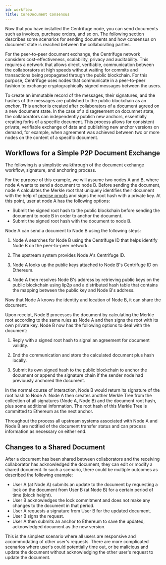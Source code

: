 ```yaml
---
id: workflow
Title: CoreDocument Consensus
---
```

Now that you have installed the Centrifuge node, you can send documents such as invoices, purchase orders, and so on. The following section describes some scenarios for sending documents and how consensus on document state is reached between the collaborating parties.

For the peer-to-peer document exchange, the Centrifuge network considers cost-effectiveness, scalability, privacy and auditability. This requires a network that allows direct, verifiable, communication between the collaborators at high speeds without waiting for commits and transactions being propagated through the public blockchain. For this purpose, Centrifuge uses nodes that communicate in a peer-to-peer fashion to exchange cryptographically signed messages between the users.

To create an immutable record of the messages, their signatures, and the hashes of the messages are published to the public blockchain as an *anchor*. This anchor is created after collaborators of a document agreed on a new document state. In the case of a disagreement on documnet state, the collaborators can independently publish new anchors, essentially creating forks of a specific document. This process allows for consistent private, verifiable exchange of data and publishing new anchor versions on demand, for example, when agreement was achieved between two or more nodes on the content of a specific document.

## Workflows for a Simple P2P Document Exchange

The following is a simplistic walkthrough of the document exchange workflow, signature, and anchoring process.

For the purpose of this example, we will assume two nodes A and B, where node A wants to send a document to node B. Before sending the document, node A calculates the Merkle root that uniquely identifies their document with the help of [precise proofs](https://github.com/centrifuge/precise-proofs) and signs the root hash with a private key. At this point, user at node A has the following options:

* Submit the signed root hash to the public blockchain before sending the document to node B in order to anchor the document.
* Submit the signed root hash with the document to node B.

Node A can send a document to Node B using the following steps:

1. Node A searches for Node B using the Centrifuge ID that helps identify Node B on the peer-to-peer network.

2. The upstream system provides Node A's Centrifuge ID.

3. Node A looks up the public keys attached to Node B's Centrifuge ID on Ethereum.

4. Node A then resolves Node B's address by retrieving public keys on the public blockchain using lip2p and a distributed hash table that contains the mapping between the public key and Node B's address.

Now that Node A knows the identity and location of Node B, it can share the document.

Upon receipt, Node B processes the document by calculating the Merkle root according to the same rules as Node A and then signs the root with its own private key. Node B now has the following options to deal with the document:

1. Reply with a signed root hash to signal an agreement for document validity.

2. End the communication and store the calculated document plus hash locally.

3. Submit its own signed hash to the public blockchain to anchor the document or append the signature chain if the sender node had previously anchored the document.

In the normal course of interaction, Node B would return its signature of the root hash to Node A. Node A then creates another Merkle Tree from the collection of all signatures (Node A, Node B) and the document root hash, plus some additional information. The root hash of this Merkle Tree is committed to Ethereum as the next anchor.

Throughout the process all upstream systems associated with Node A and Node B are notified of the document transfer status and can process information as necessary on either end.

## Changes to a Shared Document

After a document has been shared between collaborators and the receiving collaborator has acknowledged the document, they can edit or modify a shared document. In such a scenario, there could be multiple outcomes as described the following example:

* User A (at Node A) submits an update to the document by requesting a lock on the document from User B (at Node B) for a certain period of time (block height).
* User B acknowledges the lock commitment and does not make any changes to the document in that period.
* User A requests a signature from User B for the updated document.
* User B signs the request.
* User A then submits an anchor to Ethereum to save the updated, acknowledged document as the new version. 

This is the simplest scenario where all users are responsive and accommodating of other user's requests. There are more complicated scenarios where user's could potentially time out, or be malicious and update the document without acknowledging the other user's request to update the document.
